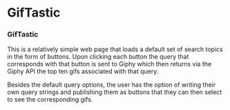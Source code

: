 # GifTastic

### GifTastic

This is a relatively simple web page that loads a default set of search topics in the form of buttons. Upon clicking each button the query that corresponds with that button is sent to Giphy which then returns via the Giphy API the top ten gifs associated with that query.

Besides the default query options, the user has the option of writing their own query strings and publishing them as buttons that they can then select to see the corresponding gifs.